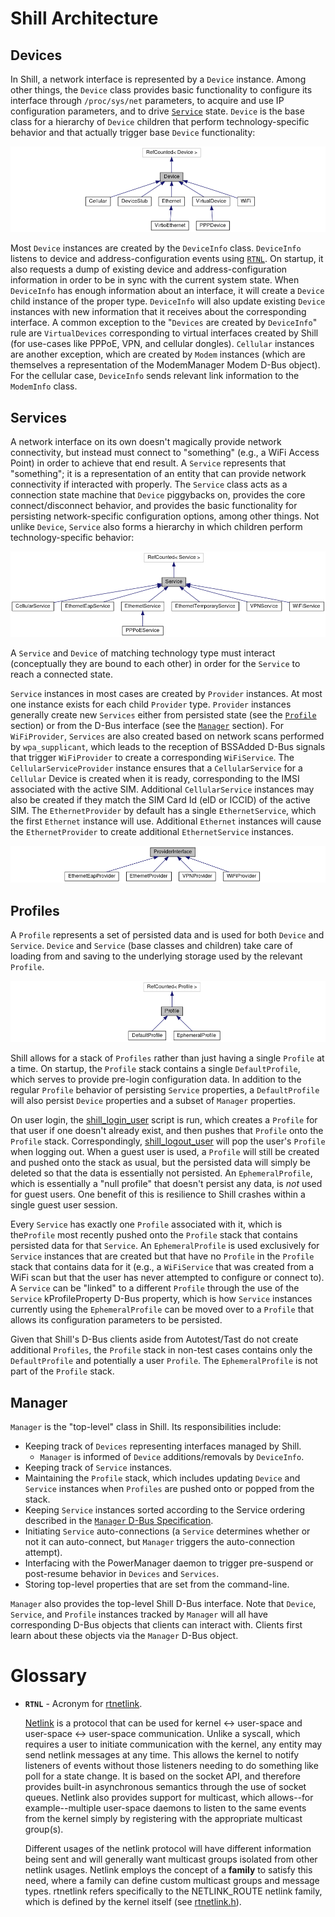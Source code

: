 # Shill Architecture

## Devices

In Shill, a network interface is represented by a `Device` instance. Among other
things, the `Device` class provides basic functionality to configure its
interface through `/proc/sys/net` parameters, to acquire and use IP
configuration parameters, and to drive [`Service`](#services) state. `Device` is
the base class for a hierarchy of `Device` children that perform
technology-specific behavior and that actually trigger base `Device`
functionality:

![Device Inheritance](images/device_inheritance.png)

Most `Device` instances are created by the `DeviceInfo` class. `DeviceInfo`
listens to device and address-configuration events using [`RTNL`](#glossary). On
startup, it also requests a dump of existing device and address-configuration
information in order to be in sync with the current system state. When
`DeviceInfo` has enough information about an interface, it will create a
`Device` child instance of the proper type. `DeviceInfo` will also update
existing `Device` instances with new information that it receives about the
corresponding interface. A common exception to the "`Devices` are created by
`DeviceInfo`" rule are `VirtualDevices` corresponding to virtual interfaces
created by Shill (for use-cases like PPPoE, VPN, and cellular
dongles). `Cellular` instances are another exception, which are created by
`Modem` instances (which are themselves a representation of the ModemManager
Modem D-Bus object). For the cellular case, `DeviceInfo` sends relevant link
information to the `ModemInfo` class.

## Services

A network interface on its own doesn't magically provide network connectivity,
but instead must connect to "something" (e.g., a WiFi Access Point) in order to
achieve that end result. A `Service` represents that "something"; it is a
representation of an entity that can provide network connectivity if interacted
with properly. The `Service` class acts as a connection state machine that
`Device` piggybacks on, provides the core connect/disconnect behavior, and
provides the basic functionality for persisting network-specific configuration
options, among other things. Not unlike `Device`, `Service` also forms a
hierarchy in which children perform technology-specific behavior:

![Service Inheritance](images/service_inheritance.png)

A `Service` and `Device` of matching technology type must interact (conceptually
they are bound to each other) in order for the `Service` to reach a connected
state.

`Service` instances in most cases are created by `Provider` instances. At most
one instance exists for each child `Provider` type. `Provider` instances
generally create new `Services` either from persisted state (see the
[`Profile`](#profiles) section) or from the D-Bus interface (see the
[`Manager`](#manager) section).
For `WiFiProvider`, `Services` are also created based on network scans performed
by `wpa_supplicant`, which leads to the reception of BSSAdded D-Bus signals that
trigger `WiFiProvider` to create a corresponding `WiFiService`.
The `CellularServiceProvider` instance ensures that a `CellularService` for a
`Cellular` Device is created when it is ready, corresponding to the IMSI
associated with the active SIM. Additional `CellularService` instances may also
be created if they match the SIM Card Id (eID or ICCID) of the active SIM.
The `EthernetProvider` by default has a single `EthernetService`, which the
first `Ethernet` instance will use. Additional `Ethernet` instances will cause
the `EthernetProvider` to create additional `EthernetService` instances.

![Provider Inheritance](images/provider_inheritance.png)

## Profiles

A `Profile` represents a set of persisted data and is used for both `Device` and
`Service`. `Device` and `Service` (base classes and children) take care of
loading from and saving to the underlying storage used by the relevant
`Profile`.

![Profile Inheritance](images/profile_inheritance.png)

Shill allows for a stack of `Profiles` rather than just having a single
`Profile` at a time. On startup, the `Profile` stack contains a single
`DefaultProfile`, which serves to provide pre-login configuration data. In
addition to the regular `Profile` behavior of persisting `Service` properties, a
`DefaultProfile` will also persist `Device` properties and a subset of `Manager`
properties.

On user login, the [shill_login_user](../bin/shill_login_user) script is run,
which creates a `Profile` for that user if one doesn't already exist, and then
pushes that `Profile` onto the `Profile` stack. Correspondingly,
[shill_logout_user](../bin/shill_logout_user) will pop the user's `Profile` when
logging out. When a guest user is used, a `Profile` will still be created and
pushed onto the stack as usual, but the persisted data will simply be deleted so
that the data is essentially not persisted. An `EphemeralProfile`, which is
essentially a "null profile" that doesn't persist any data, is *not* used for
guest users. One benefit of this is resilience to Shill crashes within a single
guest user session.

Every `Service` has exactly one `Profile` associated with it, which is
the`Profile` most recently pushed onto the `Profile` stack that contains
persisted data for that `Service`. An `EphemeralProfile` is used exclusively for
`Service` instances that are created but that have no `Profile` in the `Profile`
stack that contains data for it (e.g., a `WiFiService` that was created from a
WiFi scan but that the user has never attempted to configure or connect to). A
`Service` can be "linked" to a different `Profile` through the use of the
`Service` kProfileProperty D-Bus property, which is how `Service` instances
currently using the `EphemeralProfile` can be moved over to a `Profile` that
allows its configuration parameters to be persisted.

Given that Shill's D-Bus clients aside from Autotest/Tast do not create
additional `Profiles`, the `Profile` stack in non-test cases contains only the
`DefaultProfile` and potentially a user `Profile`. The `EphemeralProfile` is not
part of the `Profile` stack.

## Manager

`Manager` is the "top-level" class in Shill. Its responsibilities include:
*   Keeping track of `Devices` representing interfaces managed by Shill.
    *   `Manager` is informed of `Device` additions/removals by `DeviceInfo`.
*   Keeping track of `Service` instances.
*   Maintaining the `Profile` stack, which includes updating `Device` and
    `Service` instances when `Profiles` are pushed onto or popped from the
    stack.
*   Keeping `Service` instances sorted according to the Service ordering
    described in the [`Manager` D-Bus Specification].
*   Initiating `Service` auto-connections (a `Service` determines whether or
    not it can auto-connect, but `Manager` triggers the auto-connection
    attempt).
*   Interfacing with the PowerManager daemon to trigger pre-suspend or
    post-resume behavior in `Devices` and `Services`.
*   Storing top-level properties that are set from the command-line.

`Manager` also provides the top-level Shill D-Bus interface. Note that `Device`,
`Service`, and `Profile` instances tracked by `Manager` will all have
corresponding D-Bus objects that clients can interact with. Clients first learn
about these objects via the `Manager` D-Bus object.

# Glossary

*   **`RTNL`** - Acronym for [rtnetlink].

    [Netlink] is a protocol that can be used for kernel <-> user-space and
    user-space <-> user-space communication. Unlike a syscall, which requires a
    user to initiate communication with the kernel, any entity may send netlink
    messages at any time. This allows the kernel to notify listeners of events
    without those listeners needing to do something like poll for a state
    change. It is based on the socket API, and therefore provides built-in
    asynchronous semantics through the use of socket queues. Netlink also
    provides support for multicast, which allows--for example--multiple
    user-space daemons to listen to the same events from the kernel simply by
    registering with the appropriate multicast group(s).

    Different usages of the netlink protocol will have different information
    being sent and will generally want multicast groups isolated from other
    netlink usages. Netlink employs the concept of a **family** to satisfy this
    need, where a family can define custom multicast groups and message
    types. rtnetlink refers specifically to the NETLINK_ROUTE netlink family,
    which is defined by the kernel itself (see [rtnetlink.h]).


[`Manager` D-Bus Specification]: manager-api.txt
[Netlink]: http://man7.org/linux/man-pages/man7/netlink.7.html
[rtnetlink]: http://man7.org/linux/man-pages/man7/rtnetlink.7.html
[rtnetlink.h]: https://elixir.bootlin.com/linux/v5.0/source/include/uapi/linux/rtnetlink.h
